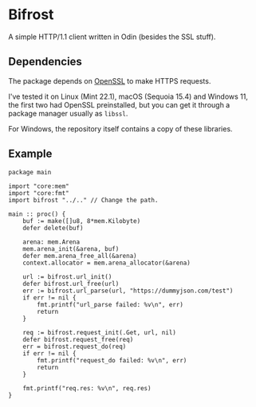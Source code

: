 # Bifrost

A simple HTTP/1.1 client written in Odin (besides the SSL stuff).

## Dependencies

The package depends on [OpenSSL](https://github.com/openssl/openssl) to make
HTTPS requests.

I've tested it on Linux (Mint 22.1), macOS (Sequoia 15.4) and Windows 11, the
first two had OpenSSL preinstalled, but you can get it through a package manager
usually as `libssl`.

For Windows, the repository itself contains a copy of these libraries.

## Example

```odin
package main

import "core:mem"
import "core:fmt"
import bifrost "../.." // Change the path.

main :: proc() {
    buf := make([]u8, 8*mem.Kilobyte)
    defer delete(buf)

    arena: mem.Arena
    mem.arena_init(&arena, buf)
    defer mem.arena_free_all(&arena)
    context.allocator = mem.arena_allocator(&arena)

    url := bifrost.url_init()
    defer bifrost.url_free(url)
    err := bifrost.url_parse(url, "https://dummyjson.com/test")
    if err != nil {
        fmt.printf("url_parse failed: %v\n", err)
        return
    }

    req := bifrost.request_init(.Get, url, nil)
    defer bifrost.request_free(req)
    err = bifrost.request_do(req)
    if err != nil {
        fmt.printf("request_do failed: %v\n", err)
        return
    }

    fmt.printf("req.res: %v\n", req.res)
}
```

